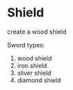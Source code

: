 # Shield

create a wood shield



Sword types:
1. wood shield
2. iron shield
3. sliver shield
4. diamond shield

